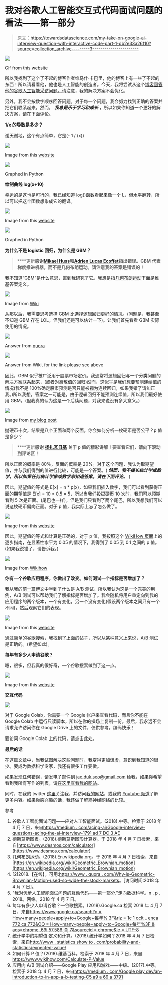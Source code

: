 # 我对谷歌人工智能交互式代码面试问题的看法——第一部分

> 原文：<https://towardsdatascience.com/my-take-on-google-ai-interview-question-with-interactive-code-part-1-db2e33a26f10?source=collection_archive---------3----------------------->

![](img/aa16c390246ae37531f5b39bb22d9fc6.png)

Gif from this [website](https://giphy.com/gifs/oc-logo-google-5NPhdqmyRxn8I/download)

所以我找到了这个了不起的博客作者维马什·卡巴里，他的博客上有一些了不起的东西！所以请看看他，他也是人工智能的创造者。今天，我将尝试从这个[博客回答他的谷歌人工智能采访问题。](https://medium.com/acing-ai/google-ai-interview-questions-acing-the-ai-interview-1791ad7dc3ae)请注意，我的解决方案不会优化。

另外，我不会按数字顺序回答问题。对于每一个问题，我会努力找到正确的答案并把它们联系起来。然而， ***我总是乐于学习和成长*** ，所以如果你知道一个更好的解决方案，请在下面评论。

**1/x 的导数是多少？**

谢天谢地，这个有点简单，它是(- 1 / (x))

![](img/01279ff805a1bc194088e9ccf61f5d40.png)

Image from this [website](https://www.wolframalpha.com/input/?i=1%2Fx)

![](img/d9fd0738fd98dce63d79badb45aaf465.png)

Graphed in Python

**绘制曲线 log(x+10)**

幸运的是这也是可行的，我已经知道 log()函数看起来像一个 L，但水平翻转，所以可以把这个函数想象成它的翻译。

![](img/5f3fb07bafe64902599be3d90b6ed194.png)

Image from this [website](https://www.desmos.com/calculator)

![](img/1be1854ce78a0c93c0fa20830b7af3d1.png)

Graphed in Python

**为什么不是 logistic 回归，为什么是 GBM？**

> ****更新**感谢**[**Mikael Huss**](https://medium.com/@mikaelhuss?source=responses---------0----------------)**和**[**Adrien Lucas Ecoffet**](https://medium.com/@AdrienLE)**指出错误。GBM 代表梯度推进机器，而不是几何布朗运动。请注意我的答案是错误的！**

我不知道“GBM”是什么意思，直到我研究了它。我想是指[几何布朗运动](https://en.wikipedia.org/wiki/Geometric_Brownian_motion)下面是维基答案定义。

![](img/d2ad0de6447a0f8513f51390809064e1.png)

Image from [Wiki](https://en.wikipedia.org/wiki/Geometric_Brownian_motion)

从那以后，我需要思考选择 GBM 比选择逻辑回归更好的情况。(问题是，我甚至不知道 GBM 存在 LOL，但我们还是可以估计一下)。让我们首先看看 GBM 实际使用的情况。

![](img/ee55089088da1d33eed173f2e98662af.png)

Answer from [quora](https://www.quora.com/Why-is-Geometric-Brownian-Motion-used-so-widely-in-the-stock-markets)

![](img/176cbfad590e9d99e2d0bdee9ef25fb8.png)

Answer from Wiki, for the link please see above

因此，GBM 似乎被广泛用于股票市场定价。我通常将逻辑回归与一个分类问题的解决方案联系起来，(或者对离散值的回归)然而，这似乎是我们想要预测连续值的情况(我不是 100%确定股市预测是否只能被视为连续回归，如果我错了请纠正我。)所以我想，答案之一可能是，由于逻辑回归不能预测连续值，所以我们最好使用 GBM。(但我真的认为这是一个后续问题，对我来说没有多大意义。)

![](img/e1d4fb091623c49d81e04c92136aaab2.png)

Image from [my blog post](/my-take-on-uber-ai-interview-question-with-interactive-code-part-1-40d6d795a566)

抛硬币十次，结果是八个正面和两个反面。你会如何分析一枚硬币是否公平？p 值是多少？

> ****更新**感谢** [**扬扎瓦日基**](https://medium.com/@janzawadzki?source=responses---------0----------------) **关于 p 值的精彩讲解！要查看它们，请向下滚动到评论区！**

所以正面的概率是 80%，反面的概率是 20%。对于这个问题，我认为取期望值，并与我们得到的值进行比较，可能是一个答案。( ***然而，我不擅长统计学或数学，所以如果任何统计学家或数学家知道答案，请在下面评论。*** )

因此，期望值的等式是 E[x] = n * p(x)，如果我们插入数字，我们可以看到获得正面的期望值是
E[x] = 10 * 0.5 = 5，所以当我们投掷硬币 10 次时，我们可以预期看到 5 次是正面。(尾巴也一样)。但是我们只看到了两个尾巴，所以我想我们可以说这枚硬币偏向正面。对于 p 值，我实际上忘了怎么做了。

![](img/eaffe097438bf5c5698f1ab6a669c715.png)

Image from this [website](http://www.statisticshowto.com/probability-and-statistics/expected-value/)

因此，期望值的等式和计算是正确的，对于 p 值，我按照这个 [WikiHow 页面](https://www.wikihow.com/Calculate-P-Value)上的逐步指南，在显著性水平为 0.05 的情况下，我得到了 0.05 到 0.1 之间的 p 值。(如果我说错了，请告诉我。)

![](img/279efb46acc63e2dc04603e5b25bfcdb.png)

Image from [Wikihow](https://www.wikihow.com/Calculate-P-Value)

**你有一个谷歌应用程序，你做出了改变。如何测试一个指标是否增加了？**

我从我的[前一篇博文](/my-take-on-uber-ai-interview-question-with-interactive-code-part-1-40d6d795a566)中学到了什么是 A/B 测试，所以我认为这是一个完美的用例，A/B 测试可以帮助我们了解指标是否增加了。我会随机将用户重定向到我的应用程序的两个版本，一个有变化，另一个没有变化(假设两个版本之间只有一个不同)，然后观察它们的表现。

![](img/57a92fee86898b9a322e465d15c68e67.png)

Image from this [website](https://medium.com/googleplaydev/an-introduction-to-in-app-a-b-testing-c5a9a69a3791)

通过简单的谷歌搜索，我找到了上面的帖子，所以从某种意义上来说，A/B 测试是正确的。(希望如此)。

**每年有多少人申请谷歌？**

嗯，很多，但我真的很好奇，一个谷歌搜索做到了这一点。

![](img/0f49dfb40dd148b14a02e1a6e43695b0.png)

Image from this [website](https://www.google.ca/search?q=How+many+people+apply+to+Google+per+year%3F&rlz=1C1OCLT_enCA772CA772&oq=How+many+people+apply+to+Google+per+year%3F&aqs=chrome..69i57.586j0j7&sourceid=chrome&ie=UTF-8)

**交互代码**

![](img/aa7a310fe7dabeb42593bd419b9115c2.png)

对于 Google Colab，你需要一个 Google 帐户来查看代码，而且你不能在 Google Colab 中运行只读脚本，所以在你的操场上复制一份。最后，我永远不会请求允许访问你在 Google Drive 上的文件，仅供参考。编码快乐！

要访问 Google Colab 上的代码，请点击此处。

**最后的话**

在这篇文章中，当我试图解决这些问题时，我变得更加谦虚，意识到我知道的很少。要成为数据科学专家，我还有很多工作要做。

如果发现任何错误，请发电子邮件到 jae.duk.seo@gmail.com 给我，如果你希望看到我所有写作的列表，请[在这里查看我的网站](https://jaedukseo.me/)。

同时，在我的 twitter [这里](https://twitter.com/JaeDukSeo)关注我，并访问[我的网站](https://jaedukseo.me/)，或我的 [Youtube 频道](https://www.youtube.com/c/JaeDukSeo)了解更多内容。如果你感兴趣的话，我还做了解耦神经网络[的比较。](https://becominghuman.ai/only-numpy-implementing-and-comparing-combination-of-google-brains-decoupled-neural-interfaces-6712e758c1af)

参考

1.  谷歌人工智能面试问题——应对人工智能面试。(2018).中等。检索于 2018 年 4 月 7 日，来自[https://medium . com/acing-ai/Google-interview-questions-acing-the-ai-interview-1791 ad 7 DC 3 AE](https://medium.com/acing-ai/google-ai-interview-questions-acing-the-ai-interview-1791ad7dc3ae)
2.  德斯莫斯图表。(2018).德斯莫斯图形计算器。于 2018 年 4 月 7 日检索，来自[https://www.desmos.com/calculator](https://www.desmos.com/calculator)
3.  几何布朗运动。(2018).En.wikipedia.org。于 2018 年 4 月 7 日检索，来自[https://en.wikipedia.org/wiki/Geometric_Brownian_motion](https://en.wikipedia.org/wiki/Geometric_Brownian_motion)
4.  [2]2018.【在线】。可用:[https://www . quora . com/Why-is-Geometric-Brownian-Motion-used-so-wide-the-stock-markets](https://www.quora.com/Why-is-Geometric-Brownian-Motion-used-so-widely-in-the-stock-markets)。[访问时间:2018 年 4 月 7 日]。
5.  "我对优步人工智能面试问题的互动代码——第一部分."走向数据科学。n . p . 2018。网络。2018 年 4 月 7 日。
6.  每年有多少人申请谷歌？—谷歌搜索。(2018).Google.ca 检索 2018 年 4 月 7 日，来自[https://www.google.ca/search?q = How+many+people+apply+to+Google+每年% 3F&rlz = 1c 1 oclt _ enca 772 ca 772&OQ = How+many+people+apply+to+Google+每年%3F & aqs=chrome..69i 57.586 j0j 7&sourceid = chrome&ie = UTF-8](https://www.google.ca/search?q=How+many+people+apply+to+Google+per+year%3F&rlz=1C1OCLT_enCA772CA772&oq=How+many+people+apply+to+Google+per+year%3F&aqs=chrome..69i57.586j0j7&sourceid=chrome&ie=UTF-8)
7.  统计学中的期望值:定义和计算。(2018).统计学如何？2018 年 4 月 7 日检索，来自[http://www . statistics show to . com/probability-and-statistics/expected-value/](http://www.statisticshowto.com/probability-and-statistics/expected-value/)
8.  如何计算 P 值？(2018).维基百科。检索于 2018 年 4 月 7 日，来自 https://www.wikihow.com/Calculate-P-Value
9.  应用内 A/B 测试介绍——Google Play 应用和游戏——中级。(2017).中等。检索于 2018 年 4 月 7 日，来自[https://medium . com/Google play dev/an-introduction-to-in-app-a-b-testing-C5 a9 a 69 a 3791](https://medium.com/googleplaydev/an-introduction-to-in-app-a-b-testing-c5a9a69a3791)